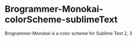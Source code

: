 # Brogrammer-Monokai-colorScheme-sublimeText
Brogrammer-Monokai is a color scheme for Sublime Text 2, 3
